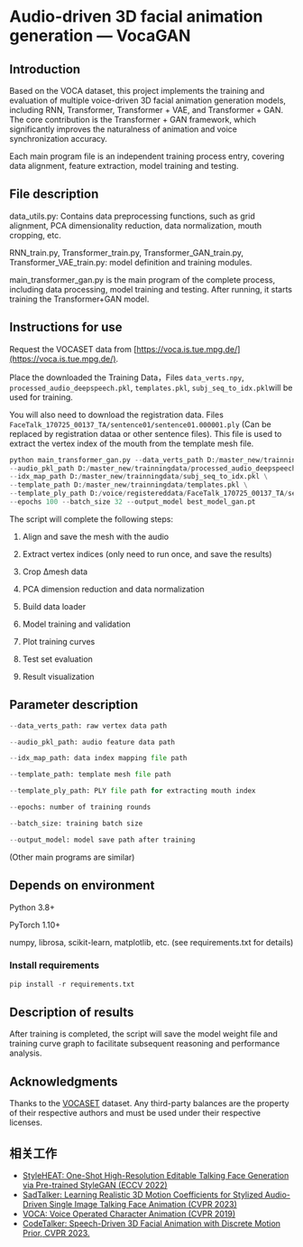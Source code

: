 # Audio-driven 3D facial animation generation — VocaGAN

## Introduction

Based on the VOCA dataset, this project implements the training and evaluation of multiple voice-driven 3D facial animation generation models, including RNN, Transformer, Transformer + VAE, and Transformer + GAN.
The core contribution is the Transformer + GAN framework, which significantly improves the naturalness of animation and voice synchronization accuracy.

Each main program file is an independent training process entry, covering data alignment, feature extraction, model training and testing.

## File description

data_utils.py: Contains data preprocessing functions, such as grid alignment, PCA dimensionality reduction, data normalization, mouth cropping, etc.

RNN_train.py, Transformer_train.py, Transformer_GAN_train.py, Transformer_VAE_train.py: model definition and training modules.

main_transformer_gan.py is the main program of the complete process, including data processing, model training and testing. After running, it starts training the Transformer+GAN model.

## Instructions for use

Request the VOCASET data from [https://voca.is.tue.mpg.de/](https://voca.is.tue.mpg.de/).

Place the downloaded the Training Data，Files `data_verts.npy`, `processed_audio_deepspeech.pkl`, `templates.pkl`, `subj_seq_to_idx.pkl`will be used for training.

You will also need to download the registration data. Files `FaceTalk_170725_00137_TA/sentence01/sentence01.000001.ply` (Can be replaced by registration dataa or other sentence files). This file is used to extract the vertex index of the mouth from the template mesh file.


```python
python main_transformer_gan.py --data_verts_path D:/master_new/trainningdata/data_verts.npy \
--audio_pkl_path D:/master_new/trainningdata/processed_audio_deepspeech.pkl \
--idx_map_path D:/master_new/trainningdata/subj_seq_to_idx.pkl \
--template_path D:/master_new/trainningdata/templates.pkl \
--template_ply_path D:/voice/registereddata/FaceTalk_170725_00137_TA/sentence01/sentence01.000001.ply \#该文件可替换
--epochs 100 --batch_size 32 --output_model best_model_gan.pt
```

The script will complete the following steps:

1. Align and save the mesh with the audio

2. Extract vertex indices (only need to run once, and save the results)

3. Crop Δmesh data

4. PCA dimension reduction and data normalization

5. Build data loader

6. Model training and validation

7. Plot training curves

8. Test set evaluation

3. Result visualization

## Parameter description


```python
--data_verts_path: raw vertex data path

--audio_pkl_path: audio feature data path

--idx_map_path: data index mapping file path

--template_path: template mesh file path

--template_ply_path: PLY file path for extracting mouth index

--epochs: number of training rounds

--batch_size: training batch size

--output_model: model save path after training
```

(Other main programs are similar)

## Depends on environment

Python 3.8+

PyTorch 1.10+

numpy, librosa, scikit-learn, matplotlib, etc. (see requirements.txt for details)

### Install requirements


```python
pip install -r requirements.txt
```

## Description of results

After training is completed, the script will save the model weight file and training curve graph to facilitate subsequent reasoning and performance analysis.

## Acknowledgments

Thanks to the [VOCASET](https://voca.is.tue.mpg.de/) dataset. Any third-party balances are the property of their respective authors and must be used under their respective licenses.

## 相关工作

- [StyleHEAT: One-Shot High-Resolution Editable Talking Face Generation via Pre-trained StyleGAN (ECCV 2022)](https://github.com/FeiiYin/StyleHEAT)
- [SadTalker: Learning Realistic 3D Motion Coefficients for Stylized Audio-Driven Single Image Talking Face Animation (CVPR 2023)](https://github.com/Winfredy/SadTalker)
- [VOCA: Voice Operated Character Animation (CVPR 2019)](https://github.com/TimoBolkart/voca)
- [CodeTalker: Speech-Driven 3D Facial Animation with Discrete Motion Prior, CVPR 2023.](https://github.com/Doubiiu/CodeTalker)
